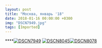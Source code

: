 ```yaml
---
layout: post
title: "Москва, январь '18"
date: 2018-01-16 00:00:00 +0300
img: "DSCN7949.jpg"
tags: [Imported]
---
```


****[![DSCN7949](/blog/assets/img/DSCN7949.jpg)](/blog/assets/img/DSCN7949.jpg) [![DSCN8045](/blog/assets/img/DSCN8045.jpg)](/blog/assets/img/DSCN8045.jpg)[![DSCN8078](/blog/assets/img/DSCN8078.jpg)](/blog/assets/img/DSCN8078.jpg)